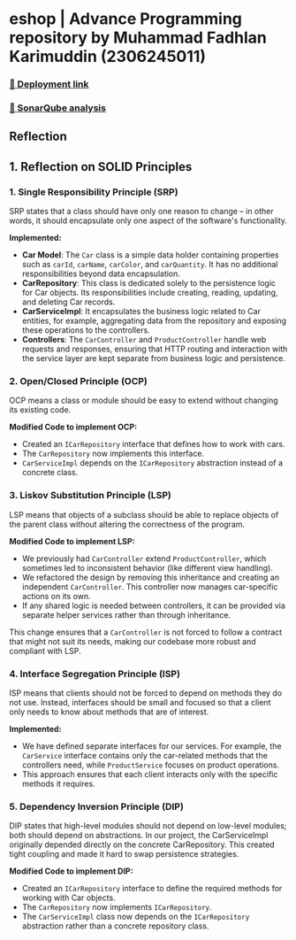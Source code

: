 # eshop | Advance Programming repository by Muhammad Fadhlan Karimuddin (2306245011)

### [🚀 Deployment link](https://tory-madge-poemich-3f32ba73.koyeb.app/product/)
### [🔐 SonarQube analysis](https://sonarcloud.io/project/overview?id=poemich_eshop)

## Reflection

## 1. Reflection on SOLID Principles

### 1. Single Responsibility Principle (SRP)

SRP states that a class should have only one reason to change – in other words, it should encapsulate only one aspect of the software's functionality.

**Implemented:**
- **Car Model**: The `Car` class is a simple data holder containing properties such as `carId`, `carName`, `carColor`, and `carQuantity`. It has no additional responsibilities beyond data encapsulation.
- **CarRepository**: This class is dedicated solely to the persistence logic for Car objects. Its responsibilities include creating, reading, updating, and deleting Car records.
- **CarServiceImpl**: It encapsulates the business logic related to Car entities, for example, aggregating data from the repository and exposing these operations to the controllers.
- **Controllers**: The `CarController` and `ProductController` handle web requests and responses, ensuring that HTTP routing and interaction with the service layer are kept separate from business logic and persistence.

### 2. Open/Closed Principle (OCP)

OCP means a class or module should be easy to extend without changing its existing code.

**Modified Code to implement OCP:**
- Created an `ICarRepository` interface that defines how to work with cars.
- The `CarRepository` now implements this interface.
- `CarServiceImpl` depends on the `ICarRepository` abstraction instead of a concrete class.

### 3. Liskov Substitution Principle (LSP)

LSP means that objects of a subclass should be able to replace objects of the parent class without altering the correctness of the program.

**Modified Code to implement LSP:**
- We previously had `CarController` extend `ProductController`, which sometimes led to inconsistent behavior (like different view handling).
- We refactored the design by removing this inheritance and creating an independent `CarController`. This controller now manages car-specific actions on its own.
- If any shared logic is needed between controllers, it can be provided via separate helper services rather than through inheritance.

This change ensures that a `CarController` is not forced to follow a contract that might not suit its needs, making our codebase more robust and compliant with LSP.

### 4. Interface Segregation Principle (ISP)

ISP means that clients should not be forced to depend on methods they do not use. Instead, interfaces should be small and focused so that a client only needs to know about methods that are of interest.

**Implemented:**
- We have defined separate interfaces for our services. For example, the `CarService` interface contains only the car-related methods that the controllers need, while `ProductService` focuses on product operations.
- This approach ensures that each client interacts only with the specific methods it requires.

### 5. Dependency Inversion Principle (DIP)

DIP states that high-level modules should not depend on low-level modules; both should depend on abstractions. In our project, the CarServiceImpl originally depended directly on the concrete CarRepository. This created tight coupling and made it hard to swap persistence strategies.

**Modified Code to implement DIP:**
- Created an `ICarRepository` interface to define the required methods for working with Car objects.
- The `CarRepository` now implements `ICarRepository`.
- The `CarServiceImpl` class now depends on the `ICarRepository` abstraction rather than a concrete repository class.
